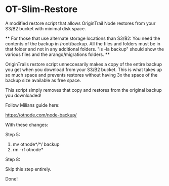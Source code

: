 # OT-Slim-Restore

A modified restore script that allows OriginTrail Node restores from your S3/B2 bucket with minimal disk space.

** For those that use alternate storage locations than S3/B2: You need the contents of the backup in /root/backup. All the files and folders must be in that folder and not in any additional folders. "ls -la backup" should show the various files and the arango/migrations folders. **

OriginTrails restore script unneccesarily makes a copy of the entire backup you get when you download from your S3/B2 bucket. This is what takes up so much space and prevents restores without having 3x the space of the backup size available as free space.

This script simply removes that copy and restores from the original backup you downloaded!

Follow Milians guide here:  

https://otnode.com/node-backup/

With these changes:

Step 5:

1. mv otnode*/*/ backup
3. rm -rf otnode*

Step 8:

Skip this step entirely.

Done!
